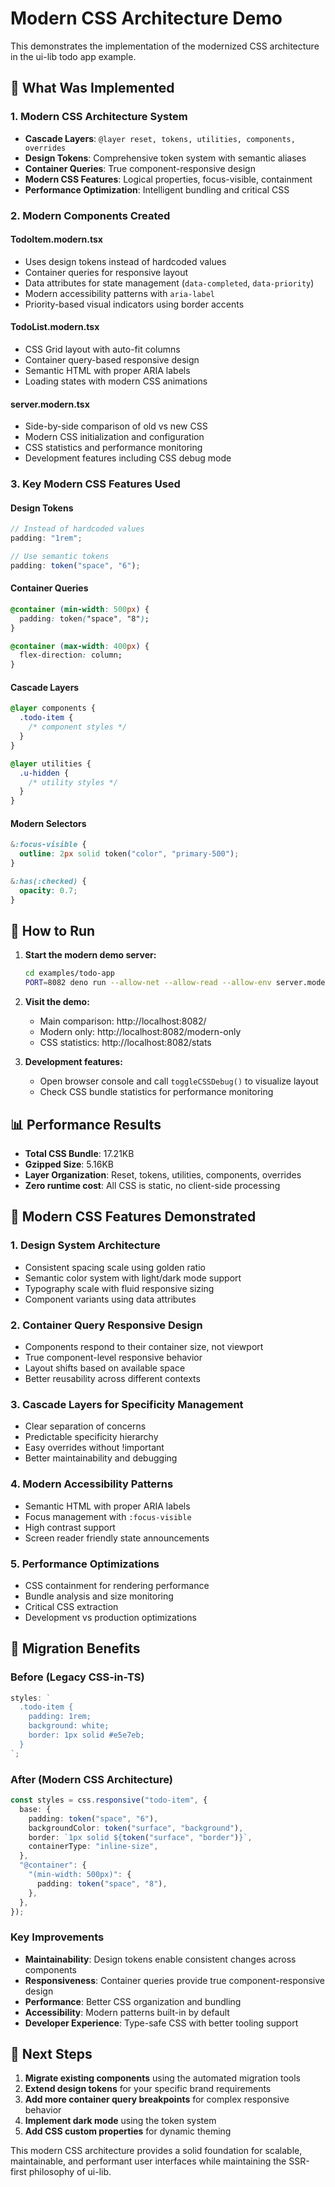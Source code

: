 # Modern CSS Architecture Demo

This demonstrates the implementation of the modernized CSS architecture in the
ui-lib todo app example.

## 🎯 **What Was Implemented**

### **1. Modern CSS Architecture System**

- **Cascade Layers**: `@layer reset, tokens, utilities, components, overrides`
- **Design Tokens**: Comprehensive token system with semantic aliases
- **Container Queries**: True component-responsive design
- **Modern CSS Features**: Logical properties, focus-visible, containment
- **Performance Optimization**: Intelligent bundling and critical CSS

### **2. Modern Components Created**

#### **TodoItem.modern.tsx**

- Uses design tokens instead of hardcoded values
- Container queries for responsive layout
- Data attributes for state management (`data-completed`, `data-priority`)
- Modern accessibility patterns with `aria-label`
- Priority-based visual indicators using border accents

#### **TodoList.modern.tsx**

- CSS Grid layout with auto-fit columns
- Container query-based responsive design
- Semantic HTML with proper ARIA labels
- Loading states with modern CSS animations

#### **server.modern.tsx**

- Side-by-side comparison of old vs new CSS
- Modern CSS initialization and configuration
- CSS statistics and performance monitoring
- Development features including CSS debug mode

### **3. Key Modern CSS Features Used**

#### **Design Tokens**

```typescript
// Instead of hardcoded values
padding: "1rem";

// Use semantic tokens
padding: token("space", "6");
```

#### **Container Queries**

```css
@container (min-width: 500px) {
  padding: token("space", "8");
}

@container (max-width: 400px) {
  flex-direction: column;
}
```

#### **Cascade Layers**

```css
@layer components {
  .todo-item {
    /* component styles */
  }
}

@layer utilities {
  .u-hidden {
    /* utility styles */
  }
}
```

#### **Modern Selectors**

```css
&:focus-visible {
  outline: 2px solid token("color", "primary-500");
}

&:has(:checked) {
  opacity: 0.7;
}
```

## 🚀 **How to Run**

1. **Start the modern demo server:**
   ```bash
   cd examples/todo-app
   PORT=8082 deno run --allow-net --allow-read --allow-env server.modern.tsx
   ```

2. **Visit the demo:**
   - Main comparison: http://localhost:8082/
   - Modern only: http://localhost:8082/modern-only
   - CSS statistics: http://localhost:8082/stats

3. **Development features:**
   - Open browser console and call `toggleCSSDebug()` to visualize layout
   - Check CSS bundle statistics for performance monitoring

## 📊 **Performance Results**

- **Total CSS Bundle**: 17.21KB
- **Gzipped Size**: 5.16KB
- **Layer Organization**: Reset, tokens, utilities, components, overrides
- **Zero runtime cost**: All CSS is static, no client-side processing

## 🎨 **Modern CSS Features Demonstrated**

### **1. Design System Architecture**

- Consistent spacing scale using golden ratio
- Semantic color system with light/dark mode support
- Typography scale with fluid responsive sizing
- Component variants using data attributes

### **2. Container Query Responsive Design**

- Components respond to their container size, not viewport
- True component-level responsive behavior
- Layout shifts based on available space
- Better reusability across different contexts

### **3. Cascade Layers for Specificity Management**

- Clear separation of concerns
- Predictable specificity hierarchy
- Easy overrides without !important
- Better maintainability and debugging

### **4. Modern Accessibility Patterns**

- Semantic HTML with proper ARIA labels
- Focus management with `:focus-visible`
- High contrast support
- Screen reader friendly state announcements

### **5. Performance Optimizations**

- CSS containment for rendering performance
- Bundle analysis and size monitoring
- Critical CSS extraction
- Development vs production optimizations

## 🔄 **Migration Benefits**

### **Before (Legacy CSS-in-TS)**

```typescript
styles: `
  .todo-item {
    padding: 1rem;
    background: white;
    border: 1px solid #e5e7eb;
  }
`;
```

### **After (Modern CSS Architecture)**

```typescript
const styles = css.responsive("todo-item", {
  base: {
    padding: token("space", "6"),
    backgroundColor: token("surface", "background"),
    border: `1px solid ${token("surface", "border")}`,
    containerType: "inline-size",
  },
  "@container": {
    "(min-width: 500px)": {
      padding: token("space", "8"),
    },
  },
});
```

### **Key Improvements**

- **Maintainability**: Design tokens enable consistent changes across components
- **Responsiveness**: Container queries provide true component-responsive design
- **Performance**: Better CSS organization and bundling
- **Accessibility**: Modern patterns built-in by default
- **Developer Experience**: Type-safe CSS with better tooling support

## 🎯 **Next Steps**

1. **Migrate existing components** using the automated migration tools
2. **Extend design tokens** for your specific brand requirements
3. **Add more container query breakpoints** for complex responsive behavior
4. **Implement dark mode** using the token system
5. **Add CSS custom properties** for dynamic theming

This modern CSS architecture provides a solid foundation for scalable,
maintainable, and performant user interfaces while maintaining the SSR-first
philosophy of ui-lib.
